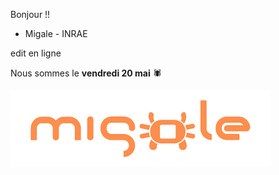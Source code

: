 Bonjour !!

* Migale - INRAE

edit en ligne

Nous sommes le **vendredi 20 mai** 🕷️

![](img/migale.png)

